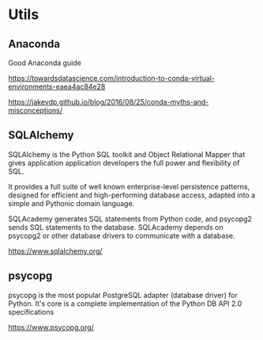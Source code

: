 # Utils

## Anaconda

Good Anaconda guide

<https://towardsdatascience.com/introduction-to-conda-virtual-environments-eaea4ac84e28>

<https://jakevdp.github.io/blog/2016/08/25/conda-myths-and-misconceptions/>

## SQLAlchemy

SQLAlchemy is the Python SQL toolkit and Object Relational Mapper that gives application application developers the full power and flexibility of SQL.

It provides a full suite of well known enterprise-level persistence patterns, designed for efficient and high-performing database access, adapted into a simple and Pythonic domain language.

SQLAcademy generates SQL statements from Python code, and psycopg2 sends SQL statements to the database. SQLAcademy depends on psycopg2 or other database drivers to communicate with a database.

<https://www.sqlalchemy.org/>

## psycopg

psycopg is the most popular PostgreSQL adapter (database driver) for Python. It's core is a complete implementation of the Python DB API 2.0 specifications

<https://www.psycopg.org/>